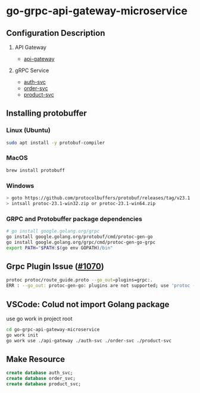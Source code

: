 # go-grpc-api-gateway-microservice

## Configuration Description

1. API Gateway
    - [api-gateway](https://github.com/skrevolve/go-grpc-api-gateway-microservice/tree/master/api-gateway)

2. gRPC Service
    - [auth-svc](https://github.com/skrevolve/go-grpc-api-gateway-microservice/tree/master/auth-svc)
    - [order-svc](https://github.com/skrevolve/go-grpc-api-gateway-microservice/tree/master/order-svc)
    - [product-svc](https://github.com/skrevolve/go-grpc-api-gateway-microservice/tree/master/product-svc)

<!-- https://grpc-ecosystem.github.io/grpc-gateway/ -->

## Installing protobuffer

### Linux (Ubuntu)

```sh
sudo apt install -y protobuf-compiler
```

### MacOS

```sh
brew install protobuff
```

### Windows

```sh
> goto https://github.com/protocolbuffers/protobuf/releases/tag/v23.1
> intsall protoc-23.1-win32.zip or protoc-23.1-win64.zip
```

### GRPC and Protobuffer package dependencies

```sh
# go install google.golang.org/grpc
go install google.golang.org/protobuf/cmd/protoc-gen-go
go install google.golang.org/grpc/cmd/protoc-gen-go-grpc
export PATH="$PATH:$(go env GOPATH)/bin"
```

## Grpc Plugin Issue ([#1070](https://github.com/golang/protobuf/issues/1070))

```sh
protoc protoc/route_guide.proto --go_out=plugins=grpc:.
ERR : --go_out: protoc-gen-go: plugins are not supported; use 'protoc --go-grpc_out=...' to generate gRPC
```

## VSCode: Colud not import Golang package

use go work in project root

```sh
cd go-grpc-api-gateway-microservice
go work init
go work use ./api-gateway ./auth-svc ./order-svc ./product-svc
```

## Make Resource

```sql
create database auth_svc;
create database order_svc;
create database product_svc;
```
